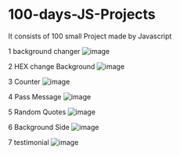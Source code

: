 # 100-days-JS-Projects

It consists of 100 small Project made by Javascript

1 background changer
![image](https://user-images.githubusercontent.com/93634237/213062021-c741325f-1d6c-4ac5-8785-6f41516b5e1d.png)

2 HEX change Background
![image](https://user-images.githubusercontent.com/93634237/213062161-8a227cd9-9e7a-4d73-b9bf-242fa4a47ae8.png)

3 Counter
![image](https://user-images.githubusercontent.com/93634237/213062260-fff31b2f-51c5-4427-8bbc-c8976286fc06.png)

4 Pass Message
![image](https://user-images.githubusercontent.com/93634237/213062327-254a663b-dd64-4136-a5c3-10e21a250152.png)

5 Random Quotes
![image](https://user-images.githubusercontent.com/93634237/213062432-6a16f615-0e4e-464a-bd36-d67f42eac378.png)

6 Background Side
![image](https://user-images.githubusercontent.com/93634237/213062487-b5f45783-22fa-4272-83d0-d62c25475222.png)



7 testimonial
![image](https://user-images.githubusercontent.com/93634237/213061886-35e2f698-de35-46c0-aca8-9985667cd979.png)

